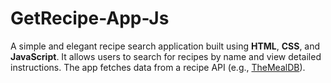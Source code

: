 # GetRecipe-App-Js
A simple and elegant recipe search application built using **HTML**, **CSS**, and **JavaScript**. It allows users to search for recipes by name and view detailed instructions. The app fetches data from a recipe API (e.g., [TheMealDB](https://www.themealdb.com/)).
